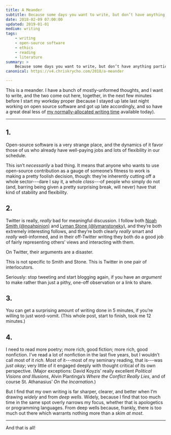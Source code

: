 ```yaml
---
title: A Meander
subtitle: Because some days you want to write, but don’t have anything particularly focused or coherent to say.
date: 2018-02-09 07:00:00
updated: 2019-01-01
medium: writing
tags: 
    - writing
    - open-source software
    - ethics
    - reading
    - literature
summary: >
    Because some days you want to write, but don’t have anything particularly focused or coherent to say. So: open-source software, Twitter and blogging, word vomit, and reading widely and deeply.
canonical: https://v4.chriskrycho.com/2018/a-meander

---
```


This is a meander. I have a bunch of mostly-unformed thoughts, and I want to write, and the two come out here, together, in the next few minutes before I start my workday proper (because I stayed up late last night working on open source software and got up late accordingly, and so have a great deal less of [my normally-allocated writing time](http://www.chriskrycho.com/2017/knowing-your-rhythms.html "“Knowing Your Rhythms”") available today).

***

## 1.

Open-source software is a very strange place, and the dynamics of it favor those of us who already have well-paying jobs and lots of flexibility in our schedule.

This isn’t *necessarily* a bad thing. It means that anyone who wants to use open-source contribution as a gauge of someone’s fitness to work is making a pretty foolish decision, though: they’re inherently cutting off a whole sector---dare I say it, a whole *class*---of people who simply do not (and, barring being given a pretty surprising break, will never) have that kind of stability and flexibility.

## 2.

Twitter is really, *really* bad for meaningful discussion. I follow both [Noah Smith (\@noahpinion)](https://mobile.twitter.com/noahpinion) and [Lyman Stone (\@lymanstoneky)](https://mobile.twitter.com/lymanstoneky), and they’re both extremely interesting follows, and they’re both clearly *really* smart and *really* well-informed, and in their off-Twitter writing they both do a good job of fairly representing others’ views and interacting with them.

On Twitter, their arguments are a disaster.

This is not specific to Smith and Stone. This is Twitter in one pair of interlocutors.

Seriously: stop tweeting and start blogging again, if you have an *argument* to make rather than just a pithy, one-off observation or a link to share.

## 3.

You can get a surprising amount of writing done in 5 minutes, if you’re willing to just word-vomit. (This whole post, start to finish, took me 12 minutes.)

## 4.

I need to read more poetry; more rich, good fiction; more rich, good nonfiction. I’ve read a lot of nonfiction in the last five years, but I wouldn’t call most of it *rich*. Most of it---most of my seminary reading, that is---was *just okay*; very little of it engaged deeply with thought critical of its own perspective. (Major exceptions: David Koyzis’ really excellent _Political Visions and Illusions_, Alvin Plantinga’s _Where the Conflict Really Lies_, and of course St. Athanasius’ _On the Incarnation_.)

But I find that my own writing is far sharper, clearer, and better when I’m drawing *widely* and from *deep wells*. Widely, because I find that too much time in the same spot overly narrows my focus, whether that is apologetics or programming languages. From deep wells because, frankly, there is too much out there which warrants nothing more than a skim *at most*.

***

And that is all!

